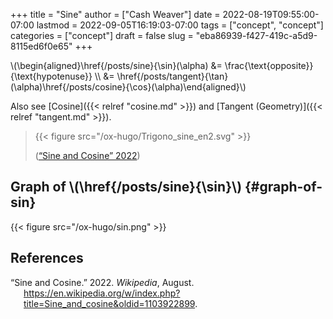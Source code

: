 +++
title = "Sine"
author = ["Cash Weaver"]
date = 2022-08-19T09:55:00-07:00
lastmod = 2022-09-05T16:19:03-07:00
tags = ["concept", "concept"]
categories = ["concept"]
draft = false
slug = "eba86939-f427-419c-a5d9-8115ed6f0e65"
+++

\\(\begin{aligned}\href{/posts/sine}{\sin}(\alpha) &= \frac{\text{opposite}}{\text{hypotenuse}} \\\ &= \href{/posts/tangent}{\tan}(\alpha)\href{/posts/cosine}{\cos}(\alpha)\end{aligned}\\)

Also see [Cosine]({{< relref "cosine.md" >}}) and [Tangent (Geometry)]({{< relref "tangent.md" >}}).

> {{< figure src="/ox-hugo/Trigono_sine_en2.svg" >}}
>
> (<a href="#citeproc_bib_item_1">“Sine and Cosine” 2022</a>)


## Graph of \\(\href{/posts/sine}{\sin}\\) {#graph-of-sin}

{{< figure src="/ox-hugo/sin.png" >}}

## References

<style>.csl-entry{text-indent: -1.5em; margin-left: 1.5em;}</style><div class="csl-bib-body">
  <div class="csl-entry"><a id="citeproc_bib_item_1"></a>“Sine and Cosine.” 2022. <i>Wikipedia</i>, August. <a href="https://en.wikipedia.org/w/index.php?title=Sine_and_cosine&oldid=1103922899">https://en.wikipedia.org/w/index.php?title=Sine_and_cosine&#38;oldid=1103922899</a>.</div>
</div>

